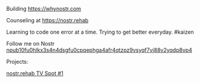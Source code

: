 Building https://whynostr.com

Counseling at https://nostr.rehab 

Learning to code one error at a time. Trying to get better everyday. #kaizen

Follow me on Nostr [npub10fu0hlkx3s4n4dsgfu0cpqephga4afr4qtzpz9vsyqf7vj88v2yqdp8vp4](https://primal.net/zach)


Projects:

[nostr.rehab TV Spot #1](https://nostr.build/p/nb3918.mp4)


